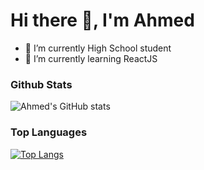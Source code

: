 # Hi there 👋, I'm Ahmed

<!--
**guy-977/guy-977** is a ✨ _special_ ✨ repository because its `README.md` (this file) appears on your GitHub profile.

Here are some ideas to get you started:

- 🔭 I’m currently working on ...
- 🌱 I’m currently learning ...
- 👯 I’m looking to collaborate on ...
- 🤔 I’m looking for help with ...
- 💬 Ask me about ...
- 📫 How to reach me: ...
- 😄 Pronouns: ...
- ⚡ Fun fact: ...
-->
- 🔭 I’m currently High School student
- 🌱 I’m currently learning ReactJS

### Github Stats

![Ahmed's GitHub stats](https://github-readme-stats.vercel.app/api?username=guy-977&show_icons=true&theme=transparent&hide_border=true)

### Top Languages
[![Top Langs](https://github-readme-stats.vercel.app/api/top-langs/?username=guy-977&layout=compact&theme=transparent&hide_border=true)](https://github.com/anuraghazra/github-readme-stats)

